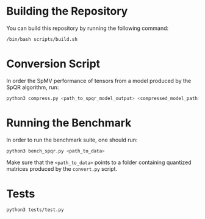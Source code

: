# Building the Repository

You can build this repository by running the following command:

```bash
/bin/bash scripts/build.sh
```

# Conversion Script

In order the SpMV performance of tensors from a model produced by the SpQR algorithm, run:

```bash
python3 compress.py <path_to_spqr_model_output> <compressed_model_path>
```

# Running the Benchmark

In order to run the benchmark suite, one should run:

```bash
python3 bench_spqr.py <path_to_data>
```
 
Make sure that the `<path_to_data>` points to a folder containing quantized matrices produced by the `convert.py` script. 

# Tests


```bash
python3 tests/test.py
```
